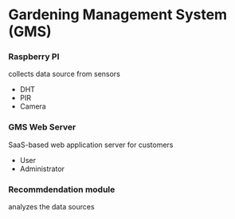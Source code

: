 # Gardening Management System (GMS)
### Raspberry PI
collects data source from sensors
- DHT
- PIR
- Camera
### GMS Web Server 
SaaS-based web application server for customers
- User
- Administrator
### Recommdendation module
analyzes the data sources
